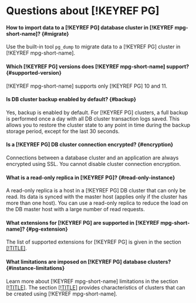 # Questions about [!KEYREF PG]

#### How to import data to a [!KEYREF PG] database cluster in [!KEYREF mpg-short-name]? {#migrate}

Use the built-in tool `pg_dump` to migrate data to a [!KEYREF PG] cluster in [!KEYREF mpg-short-name].

#### Which [!KEYREF PG] versions does [!KEYREF mpg-short-name] support? {#supported-version}

[!KEYREF mpg-short-name] supports only [!KEYREF PG] 10 and 11.

#### Is DB cluster backup enabled by default? {#backup}

Yes, backup is enabled by default. For [!KEYREF PG] clusters, a full backup is performed once a day with all DB cluster transaction logs saved. This allows you to restore the cluster state to any point in time during the backup storage period, except for the last 30 seconds.

#### Is a [!KEYREF PG] DB cluster connection encrypted? {#encryption}

Connections between a database cluster and an application are always encrypted using SSL. You cannot disable cluster connection encryption.

#### What is a read-only replica in [!KEYREF PG]? {#read-only-instance}

A read-only replica is a host in a [!KEYREF PG] DB cluster that can only be read. Its data is synced with the master host (applies only if the cluster has more than one host). You can use a read-only replica to reduce the load on the DB master host with a large number of read requests.

#### What extensions for [!KEYREF PG] are supported in [!KEYREF mpg-short-name]? {#pg-extension}

The list of supported extensions for [!KEYREF PG] is given in the section [[!TITLE]](../operations/cluster-extensions.md).

#### What limitations are imposed on [!KEYREF PG] database clusters? {#instance-limitations}

Learn more about [!KEYREF mpg-short-name] limitations in the section [[!TITLE]](../concepts/limits.md). The section [[!TITLE]](../concepts/instance-types.md) provides characteristics of clusters that can be created using [!KEYREF mpg-short-name].

